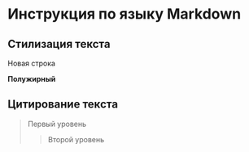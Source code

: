 # Инструкция по языку Markdown

## Стилизация текста

Новая строка

**Полужирный**

## Цитирование текста
> Первый уровень
>> Второй уровень